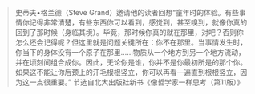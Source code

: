 > 史蒂夫•格兰德（Steve Grand）邀请他的读者回想“童年时的体验。有些事情你记得非常清楚，有些东西你可以看到，感觉到，甚至嗅到，就像你真的回到了那时候（身临其境）。毕竟，那时候你真的就在那里，对吧？否则你怎么还会记得呢？但这里就是问题关键所在：你不在那里。当事情发生时，你当下的身体没有一个原子在那里……物质从一个地方到另一个地方流动，并在顷刻间组合成你。因此，无论你是谁，你并不是你最初所是的那个你。如果这不能让你后颈上的汗毛根根竖立，你可以再看一遍直到根根竖立，因为这一点很重要。”
节选自北大出版社新书《像哲学家一样思考（第11版）》
